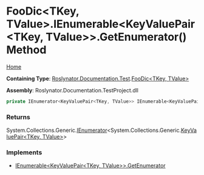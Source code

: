 # FooDic\<TKey, TValue>\.IEnumerable\<KeyValuePair\<TKey, TValue>>\.GetEnumerator\(\) Method <a name="_Top"></a>

[Home](../../../../../README.md)

**Containing Type**: [Roslynator.Documentation.Test](../../README.md#_Top)\.[FooDic\<TKey, TValue>](../README.md#_Top)

**Assembly**: Roslynator\.Documentation\.TestProject\.dll

```csharp
private IEnumerator<KeyValuePair<TKey, TValue>> IEnumerable<KeyValuePair<TKey, TValue>>.GetEnumerator()
```

### Returns

System\.Collections\.Generic\.[IEnumerator](https://docs.microsoft.com/en-us/dotnet/api/system.collections.generic.ienumerator-1)\<System\.Collections\.Generic\.[KeyValuePair\<TKey, TValue>](https://docs.microsoft.com/en-us/dotnet/api/system.collections.generic.keyvaluepair-2)>

### Implements

* [IEnumerable\<KeyValuePair\<TKey, TValue>>.GetEnumerator](https://docs.microsoft.com/en-us/dotnet/api/system.collections.generic.ienumerable-1.getenumerator)
